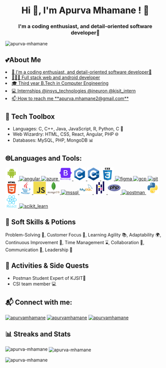 
<h1 align="center">Hi 👋, I'm Apurva Mhamane ! 🚀</h1>
<h3 align="center">I'm a coding enthusiast, and detail-oriented software developer🌟</h3>
<p align="left"> <img src="https://komarev.com/ghpvc/?username=apurva-mhamane&label=Profile%20views&color=0e75b6&style=flat" alt="apurva-mhamane" /> </p>

<h2 align="left">💕About Me </h2>
<u>
  <li> 👀 I'm a coding enthusiast, and detail-oriented software developer🌟 </li>
  <li>👩🏻‍💻 Full stack web and android developer</li>
  <li>🎓 Third year B.Tech in Computer Engineering</li>
  <li>💻 Internships @insys_technologies @ineuron @kjsit_intern</li>
  <li>📫 How to reach me **apurva.mhamane2@gmail.com**
 </li>
</u>

<h2 align="left">🔧 Tech Toolbox </h2>
<ul>
  <li>Languages: C, C++, Java, JavaScript, R, Python, C 🚀</li>
  <li>Web Wizardry: HTML, CSS, React, Angular, PHP 🌐</li>
  <li>Databases: MySQL, PHP, MongoDB 📊</li>
</ul>

<h2 align="left"> 🌐Languages and Tools:</h2>
<p align="left"> <a href="https://developer.android.com" target="_blank" rel="noreferrer"> <img src="https://raw.githubusercontent.com/devicons/devicon/master/icons/android/android-original-wordmark.svg" alt="android" width="40" height="40"/> </a> <a href="https://angular.io" target="_blank" rel="noreferrer"> <img src="https://angular.io/assets/images/logos/angular/angular.svg" alt="angular" width="40" height="40"/> </a> <a href="https://azure.microsoft.com/en-in/" target="_blank" rel="noreferrer"> <img src="https://www.vectorlogo.zone/logos/microsoft_azure/microsoft_azure-icon.svg" alt="azure" width="40" height="40"/> </a> <a href="https://getbootstrap.com" target="_blank" rel="noreferrer"> <img src="https://raw.githubusercontent.com/devicons/devicon/master/icons/bootstrap/bootstrap-plain-wordmark.svg" alt="bootstrap" width="40" height="40"/> </a> <a href="https://www.cprogramming.com/" target="_blank" rel="noreferrer"> <img src="https://raw.githubusercontent.com/devicons/devicon/master/icons/c/c-original.svg" alt="c" width="40" height="40"/> </a> <a href="https://www.w3schools.com/cpp/" target="_blank" rel="noreferrer"> <img src="https://raw.githubusercontent.com/devicons/devicon/master/icons/cplusplus/cplusplus-original.svg" alt="cplusplus" width="40" height="40"/> </a> <a href="https://www.w3schools.com/css/" target="_blank" rel="noreferrer"> <img src="https://raw.githubusercontent.com/devicons/devicon/master/icons/css3/css3-original-wordmark.svg" alt="css3" width="40" height="40"/> </a> <a href="https://www.figma.com/" target="_blank" rel="noreferrer"> <img src="https://www.vectorlogo.zone/logos/figma/figma-icon.svg" alt="figma" width="40" height="40"/> </a> <a href="https://cloud.google.com" target="_blank" rel="noreferrer"> <img src="https://www.vectorlogo.zone/logos/google_cloud/google_cloud-icon.svg" alt="gcp" width="40" height="40"/> </a> <a href="https://git-scm.com/" target="_blank" rel="noreferrer"> <img src="https://www.vectorlogo.zone/logos/git-scm/git-scm-icon.svg" alt="git" width="40" height="40"/> </a> <a href="https://www.w3.org/html/" target="_blank" rel="noreferrer"> <img src="https://raw.githubusercontent.com/devicons/devicon/master/icons/html5/html5-original-wordmark.svg" alt="html5" width="40" height="40"/> </a> <a href="https://www.java.com" target="_blank" rel="noreferrer"> <img src="https://raw.githubusercontent.com/devicons/devicon/master/icons/java/java-original.svg" alt="java" width="40" height="40"/> </a> <a href="https://developer.mozilla.org/en-US/docs/Web/JavaScript" target="_blank" rel="noreferrer"> <img src="https://raw.githubusercontent.com/devicons/devicon/master/icons/javascript/javascript-original.svg" alt="javascript" width="40" height="40"/> </a> <a href="https://www.mongodb.com/" target="_blank" rel="noreferrer"> <img src="https://raw.githubusercontent.com/devicons/devicon/master/icons/mongodb/mongodb-original-wordmark.svg" alt="mongodb" width="40" height="40"/> </a> <a href="https://www.microsoft.com/en-us/sql-server" target="_blank" rel="noreferrer"> <img src="https://www.svgrepo.com/show/303229/microsoft-sql-server-logo.svg" alt="mssql" width="40" height="40"/> </a> <a href="https://www.mysql.com/" target="_blank" rel="noreferrer"> <img src="https://raw.githubusercontent.com/devicons/devicon/master/icons/mysql/mysql-original-wordmark.svg" alt="mysql" width="40" height="40"/> </a> <a href="https://pandas.pydata.org/" target="_blank" rel="noreferrer"> <img src="https://raw.githubusercontent.com/devicons/devicon/2ae2a900d2f041da66e950e4d48052658d850630/icons/pandas/pandas-original.svg" alt="pandas" width="40" height="40"/> </a> <a href="https://www.php.net" target="_blank" rel="noreferrer"> <img src="https://raw.githubusercontent.com/devicons/devicon/master/icons/php/php-original.svg" alt="php" width="40" height="40"/> </a> <a href="https://postman.com" target="_blank" rel="noreferrer"> <img src="https://www.vectorlogo.zone/logos/getpostman/getpostman-icon.svg" alt="postman" width="40" height="40"/> </a> <a href="https://www.python.org" target="_blank" rel="noreferrer"> <img src="https://raw.githubusercontent.com/devicons/devicon/master/icons/python/python-original.svg" alt="python" width="40" height="40"/> </a> <a href="https://reactjs.org/" target="_blank" rel="noreferrer"> <img src="https://raw.githubusercontent.com/devicons/devicon/master/icons/react/react-original-wordmark.svg" alt="react" width="40" height="40"/> </a> <a href="https://scikit-learn.org/" target="_blank" rel="noreferrer"> <img src="https://upload.wikimedia.org/wikipedia/commons/0/05/Scikit_learn_logo_small.svg" alt="scikit_learn" width="40" height="40"/> </a> </p>

<h2 align="left">🌈 Soft Skills & Potions </h2>
Problem-Solving 🧠, Customer Focus 🎯, Learning Agility 📚, Adaptability 🌍, Continuous Improvement 🔄, Time Management ⌛, Collaboration 👫, Communication 📢, Leadership 🚀

<h2 align="left">🎉 Activities & Side Quests </h2>
<ul>
  <li>Postman Student Expert of KJSIT💌</li>
  <li>CSI team member 💻</li>
</ul>

<h2 align="left"> 📬 Connect with me:</h2>
<p align="left">
<a href="https://linkedin.com/in/apurvamhamane" target="blank"><img align="center" src="https://raw.githubusercontent.com/rahuldkjain/github-profile-readme-generator/master/src/images/icons/Social/linked-in-alt.svg" alt="apurvamhamane" height="30" width="40" /></a>
<a href="https://fb.com/apurvamhamane" target="blank"><img align="center" src="https://raw.githubusercontent.com/rahuldkjain/github-profile-readme-generator/master/src/images/icons/Social/facebook.svg" alt="apurvamhamane" height="30" width="40" /></a>
<a href="https://instagram.com/apurvamhamane" target="blank"><img align="center" src="https://raw.githubusercontent.com/rahuldkjain/github-profile-readme-generator/master/src/images/icons/Social/instagram.svg" alt="apurvamhamane" height="30" width="40" /></a>
</p>
<h2 align="left"> 📊 Streaks and Stats </h2>
<p><img align="left" src="https://github-readme-stats.vercel.app/api/top-langs?username=apurva-mhamane&show_icons=true&locale=en&layout=compact" alt="apurva-mhamane" /></p>

<p>&nbsp;<img align="center" src="https://github-readme-stats.vercel.app/api?username=apurva-mhamane&show_icons=true&locale=en" alt="apurva-mhamane" /></p>

<p><img align="center" src="https://github-readme-streak-stats.herokuapp.com/?user=apurva-mhamane&" alt="apurva-mhamane" /></p>






